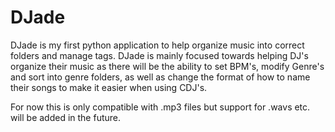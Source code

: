 # DJade
DJade is my first python application to help organize music into correct folders and manage tags. DJade is mainly focused towards helping DJ's organize their music as there will be the ability to set BPM's, modify Genre's and sort into genre folders, as well as change the format of how to name their songs to make it easier when using CDJ's.

For now this is only compatible with .mp3 files but support for .wavs etc. will be added in the future.
